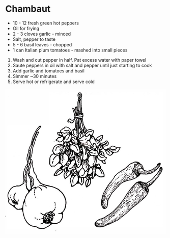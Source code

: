 # Chambaut
* 10 - 12 fresh green hot peppers
* Oil for frying
* 2 - 3 cloves garlic - minced
* Salt, pepper to taste
* 5 - 6 basil leaves - chopped
* 1 can Italian plum tomatoes - mashed into small pieces

1. Wash and cut pepper in half. Pat excess water with paper towel
2. Saute peppers in oil with salt and pepper until just starting to cook
3. Add garlic and tomatoes and basil
4. Simmer ~30 minutes
5. Serve hot or refrigerate and serve cold

![Veggies](/images/vegetables/veggies.png)